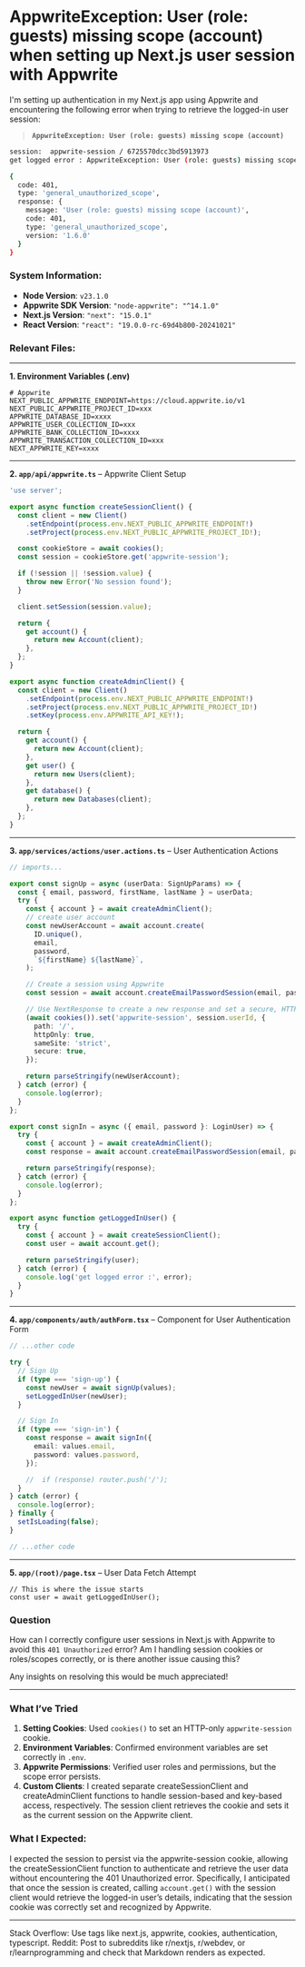 # AppwriteException: User (role: guests) missing scope (account) when setting up Next.js user session with Appwrite

I'm setting up authentication in my Next.js app using Appwrite and encountering the following error when trying to retrieve the logged-in user session:

> **`AppwriteException: User (role: guests) missing scope (account)`**

```bash
session:  appwrite-session / 6725570dcc3bd5913973
get logged error : AppwriteException: User (role: guests) missing scope (account)

{
  code: 401,
  type: 'general_unauthorized_scope',
  response: {
    message: 'User (role: guests) missing scope (account)',
    code: 401,
    type: 'general_unauthorized_scope',
    version: '1.6.0'
  }
}
```

### **System Information:**

- **Node Version**: `v23.1.0`
- **Appwrite SDK Version**: `"node-appwrite": "^14.1.0"`
- **Next.js Version**: `"next": "15.0.1"`
- **React Version**: `"react": "19.0.0-rc-69d4b800-20241021"`

### **Relevant Files:**

---

**1. Environment Variables (.env)**

```env
# Appwrite
NEXT_PUBLIC_APPWRITE_ENDPOINT=https://cloud.appwrite.io/v1
NEXT_PUBLIC_APPWRITE_PROJECT_ID=xxx
APPWRITE_DATABASE_ID=xxxx
APPWRITE_USER_COLLECTION_ID=xxx
APPWRITE_BANK_COLLECTION_ID=xxxx
APPWRITE_TRANSACTION_COLLECTION_ID=xxx
NEXT_APPWRITE_KEY=xxxx
```

---

**2. `app/api/appwrite.ts`** – Appwrite Client Setup

```typescript
'use server';

export async function createSessionClient() {
  const client = new Client()
    .setEndpoint(process.env.NEXT_PUBLIC_APPWRITE_ENDPOINT!)
    .setProject(process.env.NEXT_PUBLIC_APPWRITE_PROJECT_ID!);

  const cookieStore = await cookies();
  const session = cookieStore.get('appwrite-session');

  if (!session || !session.value) {
    throw new Error('No session found');
  }

  client.setSession(session.value);

  return {
    get account() {
      return new Account(client);
    },
  };
}

export async function createAdminClient() {
  const client = new Client()
    .setEndpoint(process.env.NEXT_PUBLIC_APPWRITE_ENDPOINT!)
    .setProject(process.env.NEXT_PUBLIC_APPWRITE_PROJECT_ID!)
    .setKey(process.env.APPWRITE_API_KEY!);

  return {
    get account() {
      return new Account(client);
    },
    get user() {
      return new Users(client);
    },
    get database() {
      return new Databases(client);
    },
  };
}
```

---

**3. `app/services/actions/user.actions.ts`** – User Authentication Actions

```typescript
// imports...

export const signUp = async (userData: SignUpParams) => {
  const { email, password, firstName, lastName } = userData;
  try {
    const { account } = await createAdminClient();
    // create user account
    const newUserAccount = await account.create(
      ID.unique(),
      email,
      password,
      `${firstName} ${lastName}`,
    );

    // Create a session using Appwrite
    const session = await account.createEmailPasswordSession(email, password);

    // Use NextResponse to create a new response and set a secure, HTTP-only cookie
    (await cookies()).set('appwrite-session', session.userId, {
      path: '/',
      httpOnly: true,
      sameSite: 'strict',
      secure: true,
    });

    return parseStringify(newUserAccount);
  } catch (error) {
    console.log(error);
  }
};

export const signIn = async ({ email, password }: LoginUser) => {
  try {
    const { account } = await createAdminClient();
    const response = await account.createEmailPasswordSession(email, password);

    return parseStringify(response);
  } catch (error) {
    console.log(error);
  }
};

export async function getLoggedInUser() {
  try {
    const { account } = await createSessionClient();
    const user = await account.get();

    return parseStringify(user);
  } catch (error) {
    console.log('get logged error :', error);
  }
}
```

---

**4. `app/components/auth/authForm.tsx`** – Component for User Authentication Form

```typescript
// ...other code

try {
  // Sign Up
  if (type === 'sign-up') {
    const newUser = await signUp(values);
    setLoggedInUser(newUser);
  }

  // Sign In
  if (type === 'sign-in') {
    const response = await signIn({
      email: values.email,
      password: values.password,
    });

    //  if (response) router.push('/');
  }
} catch (error) {
  console.log(error);
} finally {
  setIsLoading(false);
}

// ...other code
```

---

**5. `app/(root)/page.tsx`** – User Data Fetch Attempt

```tsx
// This is where the issue starts
const user = await getLoggedInUser();
```

### **Question**

How can I correctly configure user sessions in Next.js with Appwrite to avoid this `401 Unauthorized` error? Am I handling session cookies or roles/scopes correctly, or is there another issue causing this?

Any insights on resolving this would be much appreciated!

---

### **What I’ve Tried**

1. **Setting Cookies**: Used `cookies()` to set an HTTP-only `appwrite-session` cookie.
2. **Environment Variables**: Confirmed environment variables are set correctly in `.env`.
3. **Appwrite Permissions**: Verified user roles and permissions, but the scope error persists.
4. **Custom Clients**: I created separate createSessionClient and createAdminClient functions to handle session-based and key-based access, respectively. The session client retrieves the cookie and sets it as the current session on the Appwrite client.

### **What I Expected:**

I expected the session to persist via the appwrite-session cookie, allowing the createSessionClient function to authenticate and retrieve the user data without encountering the 401 Unauthorized error. Specifically, I anticipated that once the session is created, calling `account.get()` with the session client would retrieve the logged-in user’s details, indicating that the session cookie was correctly set and recognized by Appwrite.

---

Stack Overflow: Use tags like next.js, appwrite, cookies, authentication, typescript.
Reddit: Post to subreddits like r/nextjs, r/webdev, or r/learnprogramming and check that Markdown renders as expected.

